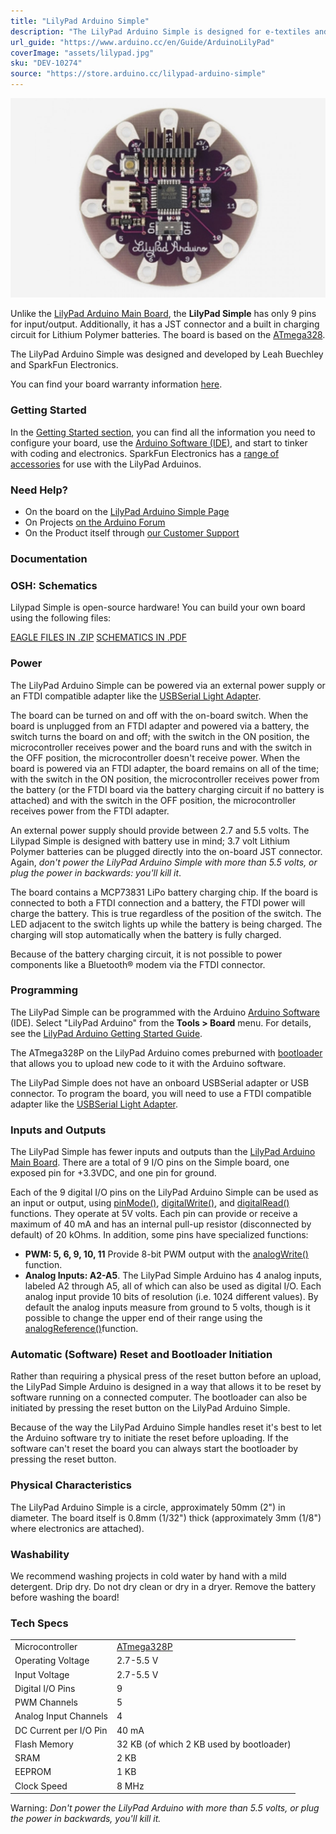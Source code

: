 ```yaml
---
title: "LilyPad Arduino Simple"
description: "The LilyPad Arduino Simple is designed for e-textiles and wearables projects. It can be sewn to fabric and similarly mounted power supplies, sensors and actuators with conductive thread."
url_guide: "https://www.arduino.cc/en/Guide/ArduinoLilyPad"
coverImage: "assets/lilypad.jpg"
sku: "DEV-10274"
source: "https://store.arduino.cc/lilypad-arduino-simple"
---
```


![The LilyPad Arduino Simple board](./assets/lilypad.jpg)

Unlike the [LilyPad Arduino Main Board](https://www.arduino.cc/en/Main/ArduinoBoardLilyPad), the **LilyPad Simple** has only 9 pins for input/output. Additionally, it has a JST connector and a built in charging circuit for Lithium Polymer batteries. The board is based on the [ATmega328](http://www.atmel.com/assets/Atmel-8271-8-bit-AVR-Microcontroller-ATmega48A-48PA-88A-88PA-168A-168PA-328-328P_datasheet_Complete.pdf).  
  
The LilyPad Arduino Simple was designed and developed by Leah Buechley and SparkFun Electronics.

You can find your board warranty information [here](https://www.arduino.cc/en/Main/warranty).

### Getting Started

In the [Getting Started section](https://www.arduino.cc/en/Guide/ArduinoLilyPad), you can find all the information you need to configure your board, use the [Arduino Software (IDE)](https://www.arduino.cc/en/Main/Software), and start to tinker with coding and electronics. SparkFun Electronics has a [range of accessories](http://www.sparkfun.com/commerce/categories.php?c=135) for use with the LilyPad Arduinos.

### Need Help?

* On the board on the [LilyPad Arduino Simple Page](http://lilypadarduino.org/?p=149)
* On Projects [on the Arduino Forum](https://forum.arduino.cc/index.php?board=3.0)
* On the Product itself through [our Customer Support](https://support.arduino.cc/hc)

### Documentation

### OSH: Schematics

Lilypad Simple is open-source hardware! You can build your own board using the following files:

[EAGLE FILES IN .ZIP](http://dlnmh9ip6v2uc.cloudfront.net/datasheets/Dev/LilyPad/LilyPad-Simple-v25.zip) 
[SCHEMATICS IN .PDF](http://dlnmh9ip6v2uc.cloudfront.net/datasheets/Dev/LilyPad/LilyPad-Simple-v25.pdf)

### Power

The LilyPad Arduino Simple can be powered via an external power supply or an FTDI compatible adapter like the [USBSerial Light Adapter](https://www.arduino.cc/en/Main/USBSerial).  
  
The board can be turned on and off with the on-board switch. When the board is unplugged from an FTDI adapter and powered via a battery, the switch turns the board on and off; with the switch in the ON position, the microcontroller receives power and the board runs and with the switch in the OFF position, the microcontroller doesn't receive power. When the board is powered via an FTDI adapter, the board remains on all of the time; with the switch in the ON position, the microcontroller receives power from the battery (or the FTDI board via the battery charging circuit if no battery is attached) and with the switch in the OFF position, the microcontroller receives power from the FTDI adapter.

An external power supply should provide between 2.7 and 5.5 volts. The Lilypad Simple is designed with battery use in mind; 3.7 volt Lithium Polymer batteries can be plugged directly into the on-board JST connector. Again, *don't power the LilyPad Arduino Simple with more than 5.5 volts, or plug the power in backwards: you'll kill it*.

The board contains a MCP73831 LiPo battery charging chip. If the board is connected to both a FTDI connection and a battery, the FTDI power will charge the battery. This is true regardless of the position of the switch. The LED adjacent to the switch lights up while the battery is being charged. The charging will stop automatically when the battery is fully charged.

Because of the battery charging circuit, it is not possible to power components like a Bluetooth® modem via the FTDI connector.

### Programming

The LilyPad Simple can be programmed with the Arduino [Arduino Software](https://www.arduino.cc/en/Main/Software) (IDE). Select "LilyPad Arduino" from the **Tools > Board** menu. For details, see the [LilyPad Arduino Getting Started Guide](https://www.arduino.cc/en/Guide/ArduinoLilyPad).

The ATmega328P on the LilyPad Arduino comes preburned with [bootloader](https://www.arduino.cc/en/Hacking/Bootloader?from=Tutorial.Bootloader) that allows you to upload new code to it with the Arduino software.

The LilyPad Simple does not have an onboard USBSerial adapter or USB connector. To program the board, you will need to use a FTDI compatible adapter like the [USBSerial Light Adapter](https://www.arduino.cc/en/Main/en/Main/USBSerial).

### Inputs and Outputs

The LilyPad Simple has fewer inputs and outputs than the [LilyPad Arduino Main Board](https://www.arduino.cc/en/Main/ArduinoBoardLilyPad). There are a total of 9 I/O pins on the Simple board, one exposed pin for +3.3VDC, and one pin for ground.

Each of the 9 digital I/O pins on the LilyPad Arduino Simple can be used as an input or output, using [pinMode()](https://www.arduino.cc/en/Reference/PinMode), [digitalWrite()](https://www.arduino.cc/en/Reference/DigitalWrite), and [digitalRead()](https://www.arduino.cc/en/Reference/DigitalRead) functions. They operate at 5V volts. Each pin can provide or receive a maximum of 40 mA and has an internal pull-up resistor (disconnected by default) of 20 kOhms. In addition, some pins have specialized functions:

* **PWM: 5, 6, 9, 10, 11** Provide 8-bit PWM output with the [analogWrite()](https://www.arduino.cc/en/Reference/AnalogWrite) function.
* **Analog Inputs: A2-A5**. The LilyPad Simple Arduino has 4 analog inputs, labeled A2 through A5, all of which can also be used as digital I/O. Each analog input provide 10 bits of resolution (i.e. 1024 different values). By default the analog inputs measure from ground to 5 volts, though is it possible to change the upper end of their range using the [analogReference()](https://www.arduino.cc/en/Reference/AnalogReference)function.

### Automatic (Software) Reset and Bootloader Initiation

Rather than requiring a physical press of the reset button before an upload, the LilyPad Simple Arduino is designed in a way that allows it to be reset by software running on a connected computer. The bootloader can also be initiated by pressing the reset button on the LilyPad Arduino Simple.

Because of the way the LilyPad Arduino Simple handles reset it's best to let the Arduino software try to initiate the reset before uploading. If the software can't reset the board you can always start the bootloader by pressing the reset button.

### Physical Characteristics

The LilyPad Arduino Simple is a circle, approximately 50mm (2") in diameter. The board itself is 0.8mm (1/32") thick (approximately 3mm (1/8") where electronics are attached).

### Washability

We recommend washing projects in cold water by hand with a mild detergent. Drip dry. Do not dry clean or dry in a dryer. Remove the battery before washing the board!

### Tech Specs


|                        |                                                                                                                    |
| ---------------------- | ------------------------------------------------------------------------------------------------------------------ |
| Microcontroller        | [ATmega328P](http://ww1.microchip.com/downloads/en/DeviceDoc/ATmega48A-PA-88A-PA-168A-PA-328-P-DS-DS40002061A.pdf) |
| Operating Voltage      | 2.7-5.5 V                                                                                                          |
| Input Voltage          | 2.7-5.5 V                                                                                                          |
| Digital I/O Pins       | 9                                                                                                                  |
| PWM Channels           | 5                                                                                                                  |
| Analog Input Channels  | 4                                                                                                                  |
| DC Current per I/O Pin | 40 mA                                                                                                              |
| Flash Memory           | 32 KB (of which 2 KB used by bootloader)                                                                           |
| SRAM                   | 2 KB                                                                                                               |
| EEPROM                 | 1 KB                                                                                                               |
| Clock Speed            | 8 MHz                                                                                                              |
  
Warning: *Don't power the LilyPad Arduino with more than 5.5 volts, or plug the power in backwards, you'll kill it.*